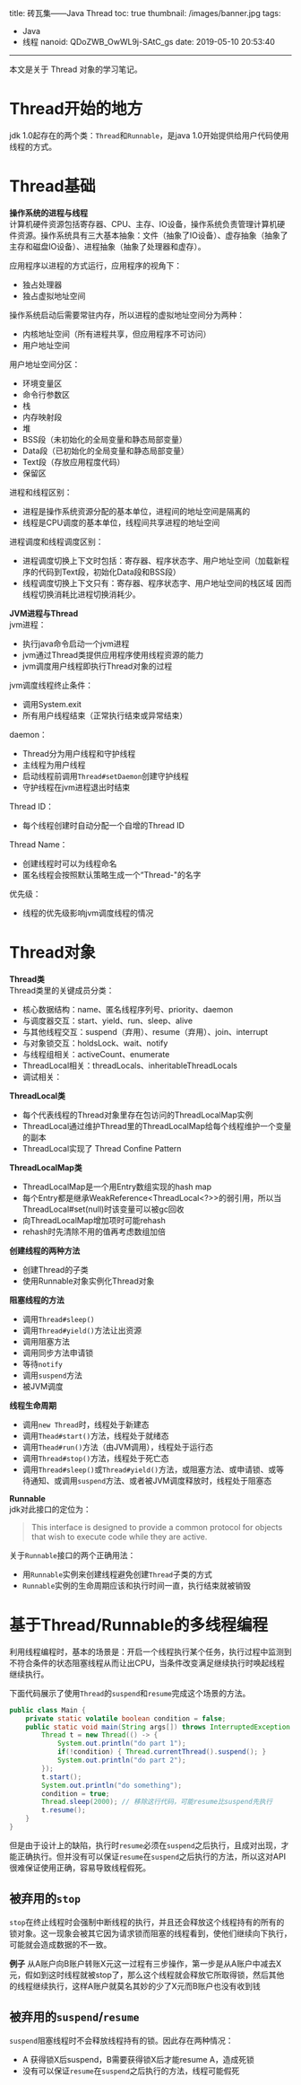 title: 砖瓦集——Java Thread
toc: true
thumbnail: /images/banner.jpg
tags:
  - Java
  - 线程
nanoid: QDoZWB_OwWL9j-SAtC_gs
date: 2019-05-10 20:53:40
---

本文是关于 Thread 对象的学习笔记。

<!-- more -->

# Thread开始的地方
jdk 1.0起存在的两个类：`Thread`和`Runnable`，是java 1.0开始提供给用户代码使用线程的方式。

# Thread基础
**操作系统的进程与线程**  
计算机硬件资源包括寄存器、CPU、主存、IO设备，操作系统负责管理计算机硬件资源。操作系统具有三大基本抽象：文件（抽象了IO设备）、虚存抽象（抽象了主存和磁盘IO设备）、进程抽象（抽象了处理器和虚存）。

应用程序以进程的方式运行，应用程序的视角下：
- 独占处理器
- 独占虚拟地址空间

操作系统启动后需要常驻内存，所以进程的虚拟地址空间分为两种：
- 内核地址空间（所有进程共享，但应用程序不可访问）
- 用户地址空间

用户地址空间分区：
- 环境变量区
- 命令行参数区
- 栈
- 内存映射段
- 堆
- BSS段（未初始化的全局变量和静态局部变量）
- Data段（已初始化的全局变量和静态局部变量）
- Text段（存放应用程度代码）
- 保留区

进程和线程区别：
- 进程是操作系统资源分配的基本单位，进程间的地址空间是隔离的
- 线程是CPU调度的基本单位，线程间共享进程的地址空间

进程调度和线程调度区别：
- 进程调度切换上下文时包括：寄存器、程序状态字、用户地址空间（加载新程序的代码到Text段，初始化Data段和BSS段）
- 线程调度切换上下文只有：寄存器、程序状态字、用户地址空间的栈区域
因而线程切换消耗比进程切换消耗少。

**JVM进程与Thread**  
jvm进程：
- 执行java命令启动一个jvm进程
- jvm通过Thread类提供应用程序使用线程资源的能力
- jvm调度用户线程即执行Thread对象的过程

jvm调度线程终止条件：
- 调用System.exit
- 所有用户线程结束（正常执行结束或异常结束）

daemon：
- Thread分为用户线程和守护线程
- 主线程为用户线程
- 启动线程前调用`Thread#setDaemon`创建守护线程
- 守护线程在jvm进程退出时结束

Thread ID：
- 每个线程创建时自动分配一个自增的Thread ID

Thread Name：
- 创建线程时可以为线程命名
- 匿名线程会按照默认策略生成一个“Thread-<Number>"的名字

优先级：
- 线程的优先级影响jvm调度线程的情况

# Thread对象
**Thread类**  
Thread类里的关键成员分类：
- 核心数据结构：name、匿名线程序列号、priority、daemon
- 与调度器交互：start、yield、run、sleep、alive
- 与其他线程交互：suspend（弃用）、resume（弃用）、join、interrupt
- 与对象锁交互：holdsLock、wait、notify
- 与线程组相关：activeCount、enumerate
- ThreadLocal相关：threadLocals、inheritableThreadLocals
- 调试相关：

**ThreadLocal类**  
- 每个代表线程的Thread对象里存在包访问的ThreadLocalMap实例
- ThreadLocal通过维护Thread里的ThreadLocalMap给每个线程维护一个变量的副本
- ThreadLocal实现了 Thread Confine Pattern

**ThreadLocalMap类**  
- ThreadLocalMap是一个用Entry数组实现的hash map
- 每个Entry都是继承WeakReference<ThreadLocal<?>>的弱引用，所以当ThreadLocal#set(null)时该变量可以被gc回收
- 向ThreadLocalMap增加项时可能rehash
- rehash时先清除不用的值再考虑数组加倍

**创建线程的两种方法**  
- 创建Thread的子类
- 使用Runnable对象实例化Thread对象

**阻塞线程的方法**
- 调用`Thread#sleep()`
- 调用`Thread#yield()`方法让出资源
- 调用阻塞方法
- 调用同步方法申请锁
- 等待`notify`
- 调用`suspend`方法
- 被JVM调度

**线程生命周期**  
- 调用`new Thread`时，线程处于新建态
- 调用`Thead#start()`方法，线程处于就绪态
- 调用`Thead#run()`方法（由JVM调用），线程处于运行态
- 调用`Thread#stop()`方法，线程处于死亡态
- 调用`Thread#sleep()`或`Thread#yield()`方法，或阻塞方法、或申请锁、或等待通知、或调用`suspend`方法、或者被JVM调度释放时，线程处于阻塞态

**Runnable**  
jdk对此接口的定位为：
> This interface is designed to provide a common protocol for objects that wish to execute code while they are active.

关于`Runnable`接口的两个正确用法：
- 用`Runnable`实例来创建线程避免创建`Thread`子类的方式
- `Runnable`实例的生命周期应该和执行时间一直，执行结束就被销毁


# 基于Thread/Runnable的多线程编程
利用线程编程时，基本的场景是：开启一个线程执行某个任务，执行过程中监测到不符合条件的状态阻塞线程从而让出CPU，当条件改变满足继续执行时唤起线程继续执行。

下面代码展示了使用`Thread`的`suspend`和`resume`完成这个场景的方法。

```java
public class Main {
    private static volatile boolean condition = false;
    public static void main(String args[]) throws InterruptedException {
        Thread t = new Thread(() -> {
            System.out.println("do part 1");
            if(!condition) { Thread.currentThread().suspend(); }
            System.out.println("do part 2");
        });
        t.start();
        System.out.println("do something");
        condition = true;
        Thread.sleep(2000); // 移除这行代码，可能resume比suspend先执行
        t.resume();
    }
}

```
但是由于设计上的缺陷，执行时`resume`必须在`suspend`之后执行，且成对出现，才能正确执行。但并没有可以保证`resume`在`suspend`之后执行的方法，所以这对API很难保证使用正确，容易导致线程假死。

## 被弃用的`stop`
`stop`在终止线程时会强制中断线程的执行，并且还会释放这个线程持有的所有的锁对象。这一现象会被其它因为请求锁而阻塞的线程看到，使他们继续向下执行，可能就会造成数据的不一致。

**例子** 从A账户向B账户转账X元这一过程有三步操作，第一步是从A账户中减去X元，假如到这时线程就被stop了，那么这个线程就会释放它所取得锁，然后其他的线程继续执行，这样A账户就莫名其妙的少了X元而B账户也没有收到钱

## 被弃用的`suspend`/`resume`
`suspend`阻塞线程时不会释放线程持有的锁。因此存在两种情况：
- A 获得锁X后suspend，B需要获得锁X后才能resume A，造成死锁
- 没有可以保证`resume`在`suspend`之后执行的方法，线程可能假死